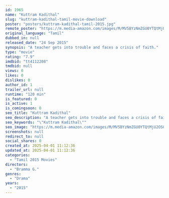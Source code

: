 ```yaml
---
id: 1965
name: "Kuttram Kadithal"
slug: "kuttram-kadithal-tamil-movie-download"
poster: "posters/kuttram-kadithal-tamil-2015.jpg"
remote_poster: "https://m.media-amazon.com/images/M/MV5BYzNmZGU0YTQtMjU2OS00ZmQyLWJlMzYtOWYxZGRhNWFiZDAxXkEyXkFqcGdeQXVyNTc4NzU2MDI@._V1_SX300.jpg"
original_language: "Tamil"
dubbed_in: null
released_date: "24 Sep 2015"
synopsis: "A teacher gets into trouble and faces a crisis of faith."
type: "movie"
rating: "7.9"
imdbid: "tt4112208"
tmdbid: null
views: 0
likes: 0
dislikes: 0
author_id: 1
trailer_url: null
runtime: "120 min"
is_featured: 0
is_active: 1
is_comingsoon: 0
seo_title: "Kuttram Kadithal"
seo_description: "A teacher gets into trouble and faces a crisis of faith."
seo_keywords: "\"Kuttram Kadithal\""
seo_image: "https://m.media-amazon.com/images/M/MV5BYzNmZGU0YTQtMjU2OS00ZmQyLWJlMzYtOWYxZGRhNWFiZDAxXkEyXkFqcGdeQXVyNTc4NzU2MDI@._V1_SX300.jpg"
screenshots: null
redirect_to: null
social_shares: 0
created_at: 2025-04-01 11:12:36
updated_at: 2025-04-01 11:12:36
categories:
  - "Tamil 2015 Movies"
directors:
  - "Bramma G."
genres:
  - "Drama"
years:
  - "2015"
---
```

